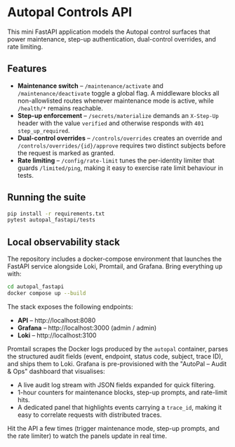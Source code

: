 # Autopal Controls API

This mini FastAPI application models the Autopal control surfaces that power
maintenance, step-up authentication, dual-control overrides, and rate limiting.

## Features

* **Maintenance switch** – `/maintenance/activate` and `/maintenance/deactivate`
  toggle a global flag. A middleware blocks all non-allowlisted routes whenever
  maintenance mode is active, while `/health/*` remains reachable.
* **Step-up enforcement** – `/secrets/materialize` demands an `X-Step-Up`
  header with the value `verified` and otherwise responds with
  `401 step_up_required`.
* **Dual-control overrides** – `/controls/overrides` creates an override and
  `/controls/overrides/{id}/approve` requires two distinct subjects before the
  request is marked as granted.
* **Rate limiting** – `/config/rate-limit` tunes the per-identity limiter that
  guards `/limited/ping`, making it easy to exercise rate limit behaviour in
  tests.

## Running the suite

```bash
pip install -r requirements.txt
pytest autopal_fastapi/tests
```

## Local observability stack

The repository includes a docker-compose environment that launches the FastAPI
service alongside Loki, Promtail, and Grafana. Bring everything up with:

```bash
cd autopal_fastapi
docker compose up --build
```

The stack exposes the following endpoints:

* **API** – http://localhost:8080
* **Grafana** – http://localhost:3000 (admin / admin)
* **Loki** – http://localhost:3100

Promtail scrapes the Docker logs produced by the `autopal` container, parses the
structured audit fields (event, endpoint, status code, subject, trace ID), and
ships them to Loki. Grafana is pre-provisioned with the "AutoPal – Audit & Ops"
dashboard that visualises:

* A live audit log stream with JSON fields expanded for quick filtering.
* 1-hour counters for maintenance blocks, step-up prompts, and rate-limit hits.
* A dedicated panel that highlights events carrying a `trace_id`, making it easy
  to correlate requests with distributed traces.

Hit the API a few times (trigger maintenance mode, step-up prompts, and the
rate limiter) to watch the panels update in real time.

